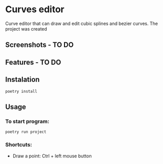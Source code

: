 # Curves editor

Curve editor that can draw and edit cubic splines and bezier curves. The project was created

## Screenshots - TO DO

## Features - TO DO

## Instalation

```
poetry install
```

## Usage

### To start program:

```
poetry run project
```

### Shortcuts:

- Draw a point: Ctrl + left mouse button
